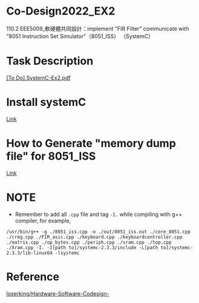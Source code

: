 # Co-Design2022_EX2
110.2 EEE5009_軟硬體共同設計：implement "FIR Filter" communicate with "8051 Instruction Set Simulator"（8051_ISS） （SystemC）


# Task Description

[[To Do] SystemC-Ex2.pdf](./%5BTo%20Do%5D%20SystemC-Ex2.pdf)


# Install systemC

[Link](https://github.com/DANTA-HOJA/SystemC_Practice)


# How to Generate "memory dump file" for 8051_ISS

[Link](https://hackmd.io/25SsN_aGRD-ww4fAIBP-7A)


# NOTE

- Remember to add all ```.cpp``` file and tag ```-I.``` while compiling with g++ compiler, for example,

```
/usr/bin/g++ -g ./8051_iss.cpp -o ./out/8051_iss.out ./core_8051.cpp ./creg.cpp ./FIR_asic.cpp ./keyboard.cpp ./keyboardcontroller.cpp ./matrix.cpp ./op_bytes.cpp ./periph.cpp ./sram.cpp ./top.cpp ./Xram.cpp -I. -I[path to]/systemc-2.3.3/include -L[path to]/systemc-2.3.3/lib-linux64 -lsystemc
```

# Reference

[loserking/Hardware-Software-Codesign-](https://github.com/loserking/Hardware-Software-Codesign-)
